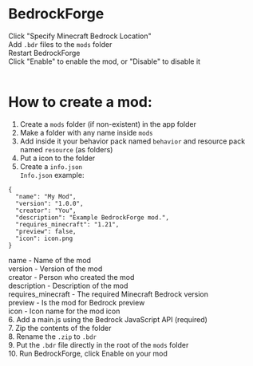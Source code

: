 # BedrockForge
Click "Specify Minecraft Bedrock Location" <br>
Add ```.bdr``` files to the ```mods``` folder <br>
Restart BedrockForge <br>
Click "Enable" to enable the mod, or "Disable" to disable it <br>
<br>
# How to create a mod: <br>
1. Create a ```mods``` folder (if non-existent) in the app folder <br>
2. Make a folder with any name inside ```mods``` <br>
3. Add inside it your behavior pack named ```behavior``` and resource pack named ```resource``` (as folders) <br>
4. Put a icon to the folder
5. Create a ```info.json``` <br>
```Info.json``` example: <br>
```
{
  "name": "My Mod",
  "version": "1.0.0",
  "creator": "You",
  "description": "Example BedrockForge mod.",
  "requires_minecraft": "1.21",
  "preview": false,
  "icon": icon.png
}
```
name - Name of the mod <br>
version - Version of the mod <br>
creator - Person who created the mod <br>
description - Description of the mod <br>
requires_minecraft - The required Minecraft Bedrock version <br>
preview - Is the mod for Bedrock preview <br>
icon - Icon name for the mod icon <br>
6. Add a main.js using the Bedrock JavaScript API (required) <br>
7. Zip the contents of the folder <br>
8. Rename the ```.zip``` to ```.bdr``` <br>
9. Put the ```.bdr``` file directly in the root of the ```mods``` folder <br>
10. Run BedrockForge, click Enable on your mod <br>
